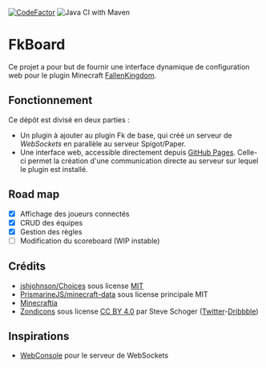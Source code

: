 [![CodeFactor](https://www.codefactor.io/repository/github/syldium/fkboard/badge)](https://www.codefactor.io/repository/github/syldium/fkboard) ![Java CI with Maven](https://github.com/syldium/fkboard/workflows/Java%20CI%20with%20Maven/badge.svg)

FkBoard
=======
Ce projet a pour but de fournir une interface dynamique de configuration web pour le plugin Minecraft [FallenKingdom](https://github.com/Etrenak/FallenKingdom).

Fonctionnement
--------------
Ce dépôt est divisé en deux parties :
- Un plugin à ajouter au plugin Fk de base, qui créé un serveur de *WebSockets* en parallèle au serveur Spigot/Paper.
- Une interface web, accessible directement depuis [GitHub Pages](https://syldium.github.io/fkboard/app). Celle-ci permet la création d'une communication directe au serveur sur lequel le plugin est installé.

Road map
--------
- [x] Affichage des joueurs connectés
- [x] CRUD des équipes
- [x] Gestion des règles
- [ ] Modification du scoreboard (WIP instable)

Crédits
--------
- [jshjohnson/Choices](https://github.com/jshjohnson/Choices) sous license [MIT](https://github.com/jshjohnson/Choices/blob/master/LICENSE)
- [PrismarineJS/minecraft-data](https://github.com/PrismarineJS/minecraft-data) sous license principale MIT
- [Minecraftia](https://www.dafont.com/fr/minecraftia.font)
- [Zondicons](https://www.zondicons.com/) sous license [CC BY 4.0](https://creativecommons.org/licenses/by/4.0/) par Steve Schoger ([Twitter](https://twitter.com/steveschoger)-[Dribbble](https://dribbble.com/steveschoger))

Inspirations
------------
- [WebConsole](https://github.com/mesacarlos/WebConsole) pour le serveur de WebSockets
